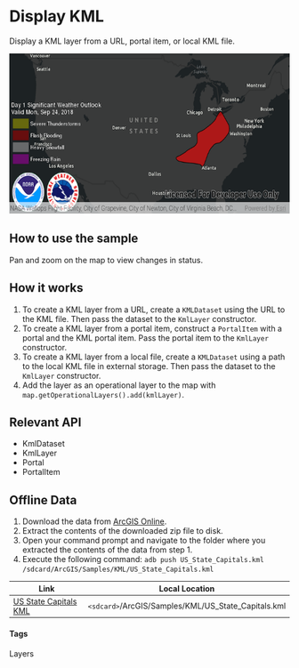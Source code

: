 # Display KML
Display a KML layer from a URL, portal item, or local KML file.

![Display KML App](display-kml.png)

## How to use the sample
Pan and zoom on the map to view changes in status.

## How it works
1. To create a KML layer from a URL, create a `KMLDataset` using the URL to the KML file. Then pass the dataset to the `KmlLayer` constructor.
2. To create a KML layer from a portal item, construct a `PortalItem` with a portal and the KML portal item. Pass the portal item to the `KmlLayer` constructor.
1. To create a KML layer from a local file, create a `KMLDataset` using a path to the local KML file in external storage. Then pass the dataset to the `KmlLayer` constructor.
1. Add the layer as an operational layer to the map with `map.getOperationalLayers().add(kmlLayer)`.

## Relevant API
* KmlDataset
* KmlLayer
* Portal
* PortalItem

## Offline Data
1. Download the data from [ArcGIS Online](https://arcgisruntime.maps.arcgis.com/home/item.html?id=324e4742820e46cfbe5029ff2c32cb1f).
1. Extract the contents of the downloaded zip file to disk.
1. Open your command prompt and navigate to the folder where you extracted the contents of the data from step 1.
1. Execute the following command:
`adb push US_State_Capitals.kml /sdcard/ArcGIS/Samples/KML/US_State_Capitals.kml`


Link | Local Location
---------|-------|
|[US State Capitals KML](https://arcgisruntime.maps.arcgis.com/home/item.html?id=324e4742820e46cfbe5029ff2c32cb1f)| `<sdcard>`/ArcGIS/Samples/KML/US_State_Capitals.kml|

#### Tags
Layers